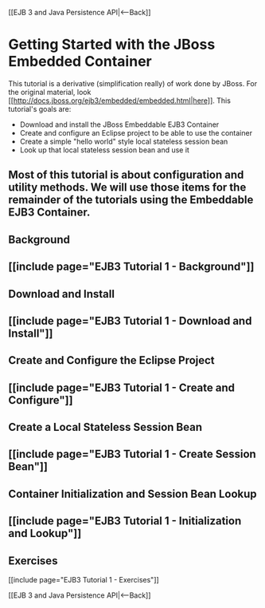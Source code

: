 [[EJB 3 and Java Persistence API|<--Back]]

# Getting Started with the JBoss Embedded Container

This tutorial is a derivative (simplification really) of work done by JBoss. For the original material, look [[http://docs.jboss.org/ejb3/embedded/embedded.html|here]]. This tutorial's goals are:
* Download and install the JBoss Embeddable EJB3 Container
* Create and configure an Eclipse project to be able to use the container
* Create a simple "hello world" style local stateless session bean
* Look up that local stateless session bean and use it

Most of this tutorial is about configuration and utility methods. We will use those items for the remainder of the tutorials using the Embeddable EJB3 Container.
----
## Background
[[include page="EJB3 Tutorial 1 - Background"]]
----
## Download and Install
[[include page="EJB3 Tutorial 1 - Download and Install"]]
----
## Create and Configure the Eclipse Project
[[include page="EJB3 Tutorial 1 - Create and Configure"]]
----
## Create a Local Stateless Session Bean
[[include page="EJB3 Tutorial 1 - Create Session Bean"]]
----
## Container Initialization and Session Bean Lookup
[[include page="EJB3 Tutorial 1 - Initialization and Lookup"]]
----
## Exercises
[[include page="EJB3 Tutorial 1 - Exercises"]]

[[EJB 3 and Java Persistence API|<--Back]]